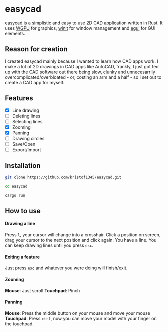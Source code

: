 # easycad
easycad is a simplistic and easy to use 2D CAD application written in Rust. It uses [WGPU](https://github.com/gfx-rs/wgpu) for graphics, [winit](https://github.com/rust-windowing/winit) for window management and [egui](https://github.com/emilk/egui) for GUI elements.

## Reason for creation
I created easycad mainly because I wanted to learn how CAD apps work. I make a lot of 2D drawings in CAD apps like AutoCAD, frankly, I just got fed up with the CAD software out there being slow, clunky and unnecesarrily overcomplicated/overbloated - or, costing an arm and a half - so I set out to create a CAD app for myself.

## Features
- [x] Line drawing
- [ ] Deleting lines
- [ ] Selecting lines
- [x] Zooming
- [x] Panning
- [ ] Drawing circles
- [ ] Save/Open
- [ ] Export/Import

## Installation
```bash
git clone https://github.com/kristof1345/easycad.git

cd easycad

cargo run
```

## How to use
#### Drawing a line
Press `l`, your cursor will change into a crosshair. Click a position on screen, drag your cursor to the next position and click again. You have a line. You can keep drawing lines until you press `esc`.
#### Exiting a feature
Just press `esc` and whatever you were doing will finish/exit.
#### Zooming
**Mouse**: Just scroll 
**Touchpad**: Pinch
#### Panning
**Mouse**: Press the middle button on your mouse and move your mouse
**Touchpad**: Press `ctrl`, now you can move your model with your finger on the touchpad.


